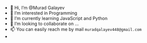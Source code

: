 - 👋 Hi, I’m @Murad Galayev
- 👀 I’m interested in Programming
- 🌱 I’m currently learning JavaScript and Python
- 💞️ I’m looking to collaborate on ...
- 📫 You can easily reach me by mail `muradqalayev448@gmail.com`
- 


